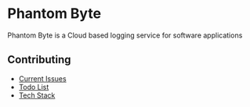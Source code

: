 # Phantom Byte

Phantom Byte is a Cloud based logging service for software applications

## Contributing

- [Current Issues](./roadmap/issues.md)
- [Todo List](././roadmap/todo.md)
- [Tech Stack](././roadmap/stack.md)
